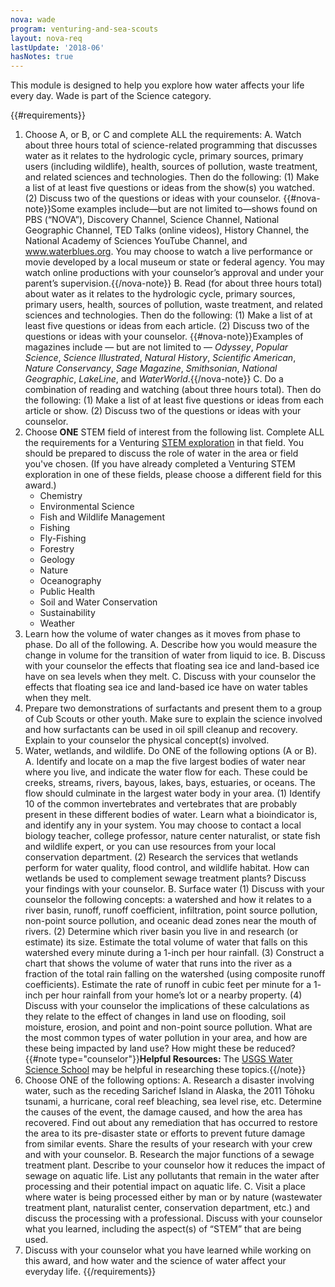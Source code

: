 ```yaml
---
nova: wade
program: venturing-and-sea-scouts
layout: nova-req
lastUpdate: '2018-06'
hasNotes: true
---
```


This module is designed to help you explore how water affects your life every day. Wade is part of the Science category.

{{#requirements}}
1. Choose A, or B, or C and complete ALL the requirements:
A. Watch about three hours total of science-related programming that discusses water as it relates to the hydrologic cycle, primary sources, primary users (including wildlife), health, sources of pollution, waste treatment, and related sciences and technologies. Then do the following:
(1) Make a list of at least five questions or ideas from the show(s) you watched.
(2) Discuss two of the questions or ideas with your counselor.
{{#nova-note}}Some examples include—but are not limited to—shows found on PBS (“NOVA”), Discovery Channel, Science Channel, National Geographic Channel, TED Talks (online videos), History Channel, the National Academy of Sciences YouTube Channel, and www.waterblues.org. You may choose to watch a live performance or movie developed by a local museum or state or federal agency. You may watch online productions with your counselor’s approval and under your parent’s supervision.{{/nova-note}}
B. Read (for about three hours total) about water as it relates to the hydrologic cycle, primary sources, primary users, health, sources of pollution, waste treatment, and related sciences and technologies. Then do the following:
(1) Make a list of at least five questions or ideas from each article.
(2) Discuss two of the questions or ideas with your counselor.
{{#nova-note}}Examples of magazines include — but are not limited to — *Odyssey*, *Popular Science*, *Science Illustrated*, *Natural History*, *Scientific American*, *Nature Conservancy*, *Sage Magazine*, *Smithsonian*, *National Geographic*, *LakeLine*, and *WaterWorld*.{{/nova-note}}
C. Do a combination of reading and watching (about three hours total). Then do the following:
(1) Make a list of at least five questions or ideas from each article or show.
(2) Discuss two of the questions or ideas with your counselor.
2. Choose **ONE** STEM field of interest from the following list. Complete ALL the requirements for a Venturing [STEM exploration](../../venturing-and-sea-scouts-explorations/) in that field. You should be prepared to discuss the role of water in the area or field you've chosen. (If you have already completed a Venturing STEM exploration in one of these fields, please choose a different field for this award.)
    * Chemistry
    * Environmental Science
    * Fish and Wildlife Management
    * Fishing
    * Fly-Fishing
    * Forestry
    * Geology
    * Nature
    * Oceanography
    * Public Health
    * Soil and Water Conservation
    * Sustainability
    * Weather
3. Learn how the volume of water changes as it moves from phase to phase. Do all of the following.
A. Describe how you would measure the change in volume for the transition of water from liquid to ice.
B. Discuss with your counselor the effects that floating sea ice and land-based ice have on sea levels when they melt.
C. Discuss with your counselor the effects that floating sea ice and land-based ice have on water tables when they melt.
4. Prepare two demonstrations of surfactants and present them to a group of Cub Scouts or other youth. Make sure to explain the science involved and how surfactants can be used in oil spill cleanup and recovery. Explain to your counselor the physical concept(s) involved.
5. Water, wetlands, and wildlife. Do ONE of the following options (A or B).
A. Identify and locate on a map the five largest bodies of water near where you live, and indicate the water flow for each. These could be creeks, streams, rivers, bayous, lakes, bays, estuaries, or oceans. The flow should culminate in the largest water body in your area.
(1) Identify 10 of the common invertebrates and vertebrates that are probably present in these different bodies of water. Learn what a bioindicator is, and identify any in your system. You may choose to contact a local biology teacher, college professor, nature center naturalist, or state fish and wildlife expert, or you can use resources from your local conservation department.
(2) Research the services that wetlands perform for water quality, flood control, and wildlife habitat. How can wetlands be used to complement sewage treatment plants? Discuss your findings with your counselor.
B. Surface water
(1) Discuss with your counselor the following concepts: a watershed and how it relates to a river basin, runoff, runoff coefficient, infiltration, point source pollution, non-point source pollution, and oceanic dead zones near the mouth of rivers.
(2) Determine which river basin you live in and research (or estimate) its size.  Estimate the total volume of water that falls on this watershed every minute during a 1-inch per hour rainfall.
(3) Construct a chart that shows the volume of water that runs into the river as a fraction of the total rain falling on the watershed (using composite runoff coefficients). Estimate the rate of runoff in cubic feet per minute for a 1- inch per hour rainfall from your home’s lot or a nearby property.
(4) Discuss with your counselor the implications of these calculations as they relate to the effect of changes in land use on flooding, soil moisture, erosion, and point and non-point source pollution. What are the most common types of water pollution in your area, and how are these being impacted by land use? How might these be reduced?
{{#note type="counselor"}}**Helpful Resources:** The [USGS Water Science School](https://water.usgs.gov/edu/) may be helpful in researching these topics.{{/note}}
6. Choose ONE of the following options:
A. Research a disaster involving water, such as the receding Sarichef Island in Alaska, the 2011 Tōhoku tsunami, a hurricane, coral reef bleaching, sea level rise, etc. Determine the causes of the event, the damage caused, and how the area has recovered. Find out about any remediation that has occurred to restore the area to its pre-disaster state or efforts to prevent future damage from similar events. Share the results of your research with your crew and with your counselor.
B. Research the major functions of a sewage treatment plant. Describe to your counselor how it reduces the impact of sewage on aquatic life. List any pollutants that remain in the water after processing and their potential impact on aquatic life.
C. Visit a place where water is being processed either by man or by nature (wastewater treatment plant, naturalist center, conservation department, etc.) and discuss the processing with a professional. Discuss with your counselor what you learned, including the aspect(s) of “STEM” that are being used.
7. Discuss with your counselor what you have learned while working on this award, and how water and the science of water affect your everyday life.
{{/requirements}}
